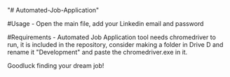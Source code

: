"# Automated-Job-Application" 

#Usage -
Open the main file, add your Linkedin email and password

#Requirements -
Automated Job Application tool needs chromedriver to run, it is included in the repository, consider making a folder in Drive D and rename it "Development" and paste the chromedriver.exe in it.


Goodluck finding your dream job!
